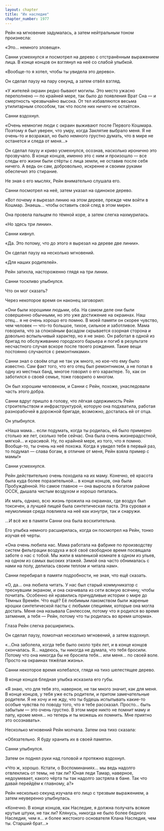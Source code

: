 ```yaml
---
layout: chapter
title: "Их наследие"
chapter_number: 1977
---
```




Рейн на мгновение задумалась, а затем нейтральным тоном произнесла:

«Это... немного зловеще».

Санни усмехнулся и посмотрел на дерево с отстранённым выражением лица. В конце концов он взглянул на неё со слабой улыбкой.

«Вообще-то я хотел, чтобы ты увидела это дерево».

Он сделал паузу на пару секунд, а затем отвёл взгляд.

«У жителей окраин редко бывают могилы. Это место ужасно переполнено — по крайней мере, так было до появления Врат Сна — и смертность чрезвычайно высока. От тел избавляются весьма утилитарным способом, так что после них ничего не остаётся».

Санни вздохнул.

«Очень немногие люди с окраин выживают после Первого Кошмара. Поэтому я был уверен, что умру, когда Заклятие выбрало меня. Я не очень-то и возражал, но было немного грустно думать, что в мире не останется и следа от меня...»

Он сделал паузу и криво усмехнулся, осознав, насколько иронично это прозвучало. В конце концов, именно это с ним и произошло — все следы его жизни были стёрты с лица земли, не оставив после себя ничего. А ведь он сам, добровольно, искренне и своими руками обеспечил это стирание.

Не зная о его мыслях, Рейн внимательно слушала его.

Санни посмотрел на неё, затем указал на одинокое дерево.

«Вот почему я вырезал линию на этом дереве, прежде чем войти в Кошмар. Знаешь... чтобы оставить свой след в этом мире».

Она провела пальцем по тёмной коре, а затем слегка нахмурилась.

«Но здесь три линии».

Санни кивнул.

«Да. Это потому, что до этого я вырезал на дереве две линии».

Он сделал паузу на несколько мгновений.

«Для наших родителей».

Рейн затихла, настороженно глядя на три линии.

Санни тоскливо улыбнулся.

Что он мог сказать?

Через некоторое время он наконец заговорил:

«Они были хорошими людьми, оба. На самом деле они были совершенно обычными, но это уже достижение на окраинах. Наш отец... я не очень хорошо его помню. В моей памяти он скорее чувство, чем человек — что-то большое, тихое, сильное и заботливое. Мама говорила, что за спокойным фасадом скрывается озорная сторона и довольно вспыльчивый характер, но я не знаю. Он работал в одной из бригад по обслуживанию городского барьера и погиб в результате несчастного случая вскоре после твоего рождения. Такие вещи постоянно случаются с ремонтниками».

Санни знал о своём отце не так уж много, но кое-что ему было известно. Сам факт того, что его отец был ремонтником, а не попал в одну из местных банд, многое говорил о его характере. То, как он заботился о своей семье, тоже говорило о многом.

Он был хорошим человеком, и Санни с Рейн, похоже, унаследовали часть этого добра.

Санни вдруг пришло в голову, что лёгкая одержимость Рейн строительством и инфраструктурой, которую она подхватила, работая разнорабочей в дорожной бригаде, возможно, досталась ей от отца.

Он улыбнулся.

«Наша мама... если подумать, когда ты родилась, ей было примерно столько же лет, сколько тебе сейчас. Она была очень жизнерадостной, мягкой... и красивой. Ну, по крайней мере, из того, что я помню. Вообще-то, ты очень на неё похожа. Когда я увидел тебя в первый раз, то подумал — слава богам, в отличие от меня, Рейн взяла пример с мамы!»

Санни усмехнулся.

Рейн действительно очень походила на их маму. Конечно, её красота была куда более поразительной... в конце концов, она была Пробуждённой. Но самое главное — она выросла в богатом районе ОССК, дышала чистым воздухом и хорошо питалась.

Их мать, однако, всю жизнь прожила на окраинах, где воздух был токсичен, а лучшей пищей была синтетическая паста. Эта суровая и неумолимая среда повлияла на неё как изнутри, так и снаружи.

...И всё же в памяти Санни она была восхитительна.

Его улыбка немного расширилась, когда он посмотрел на Рейн, тонко изучая её черты.

«Она очень любила нас. Мама работала на фабрике по производству систем фильтрации воздуха и всё своё свободное время посвящала заботе о нас с тобой. Мы жили в маленькой комнате в одном из ульев, на одном из самых высоких этажей. Зимой она часто обнималась с нами на полу, делилась своим теплом и читала нам».

Санни перебирал в памяти подробности, не зная, что ещё сказать.

«О, да... она любила читать. У нас был старый коммуникатор с треснувшим экраном, и она скачивала из сети всякую всячину, чтобы почитать. Особенно ей нравились причудливые истории о мире до Тёмных Времён. Что ещё? Её любимым лакомством были жареные крошки синтетической пасты с любыми специями, которые она могла достать. Меня она называла Санлессом, потому что я родился во время затмения, а тебя — Рейн, потому что ты родилась во время шторма».

Глаза Рейн слегка расширились.

Он сделал паузу, помолчал несколько мгновений, а затем вздохнул.

«...Она заболела, когда тебе было около трёх лет, и в конце концов скончалась. Я... надеюсь, ты никогда не думала, что тебя бросили. Потому что она никогда бы не бросила тебя... или меня... по своей воле. Просто на окраинах тяжёлая жизнь».

Санни некоторое время колебался, глядя на тихо шелестящее дерево.

В конце концов бледная улыбка исказила его губы.

«Я знаю, что для тебя это, наверное, не так много значит, как для меня. В конце концов, у тебя уже есть родители, и притом замечательные родители. Я не хочу и не жду, что ты будешь испытывать какие-то особые чувства по поводу того, что я тебе рассказал. Просто... быть забытым — это очень грустно. В этом мире никто не помнит маму и папу, кроме меня... но теперь и ты можешь их помнить. Мне приятно это осознавать».

Несколько мгновений Рейн молчала. Затем она тихо сказала:

«Обязательно. Я буду хранить их в своей памяти».

Санни улыбнулся.

Затем он поднял руки над головой и протяжно вздохнул.

«Что ж, хорошо. Кстати, о Воспоминаниях... мы ведь надолго отвлеклись от темы, не так ли? Юная леди Тамар, наверное, недоумевает, какого чёрта ты так надолго застряла в бане. Так что давай перейдём к главному, а?»

Рейн несколько секунд изучала его лицо с трезвым выражением, а затем неуверенно улыбнулась.

«Конечно. В конце концов, как Наследие, я должна получать всякие крутые штуки, не так ли? Клянусь, никогда не было более бедного Наследия, чем я... и более жестокого основателя Клана Наследия, чем ты. Старший брат...»

